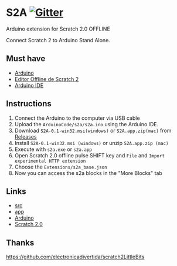 # S2A [![Gitter](https://badges.gitter.im/Join%20Chat.svg)](https://gitter.im/okhiroyuki/S2A?utm_source=badge&utm_medium=badge&utm_campaign=pr-badge&utm_content=badge)

Arduino extension for Scratch 2.0 OFFLINE

Connect Scratch 2 to Arduino Stand Alone.  

## Must have
- [Arduino](http://arduino.cc/en/Main/Products)
- [Editor Offline de Scratch 2](http://scratch.mit.edu/scratch2download/)
- [Arduino IDE](http://arduino.cc/en/main/software)

## Instructions
1. Connect the Arduino to the computer via USB cable
2. Upload the ```ArduinoCode/s2a/s2a.ino``` using the Arduino IDE.
3. Download ```S2A-0.1-win32.msi(windows)``` or ```S2A.app.zip(mac)``` from [Releases](https://github.com/okhiroyuki/S2A/releases)
4. Install ```S2A-0.1-win32.msi (windows)``` or unzip ```S2A.app.zip (mac)```
5. Execute with ```s2a.exe``` or ```s2a.app```
6. Open Scratch 2.0 offline pulse SHIFT key and ```File``` and ```Import experimental HTTP extension```
7. Choose the ```Extensions/s2a_base.json```
8. Now you can access the s2a blocks in the "More Blocks" tab

## Links
- [src](https://github.com/okhiroyuki/S2A/tree/master/src)
- [app](https://github.com/okhiroyuki/S2A/releases)
- [Arduino](http://arduino.cc)
- [Scratch 2.0](http://scratch.mit.edu)

## Thanks
https://github.com/electronicadivertida/scratch2LittleBits
